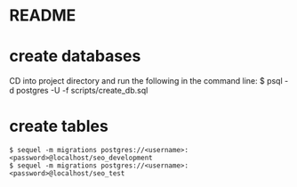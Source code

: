 # README

# create databases

CD into project directory and run the following in the command line:
    $ psql -d postgres -U <username> -f scripts/create_db.sql

# create tables
    $ sequel -m migrations postgres://<username>:<password>@localhost/seo_development
    $ sequel -m migrations postgres://<username>:<password>@localhost/seo_test
